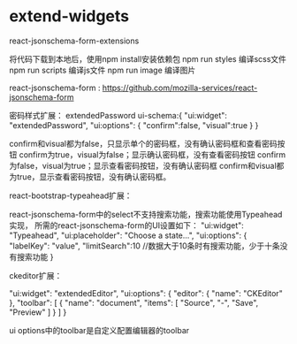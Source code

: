 # extend-widgets
react-jsonschema-form-extensions

将代码下载到本地后，使用npm install安装依赖包
npm run styles 编译scss文件
npm run scripts 编译js文件
npm run image 编译图片

react-jsonschema-form : https://github.com/mozilla-services/react-jsonschema-form

密码样式扩展：
extendedPassword ui-schema:{
"ui:widget": "extendedPassword",
  "ui:options": {
    "confirm":false,
    "visual":true
  }
}

confirm和visual都为false，只显示单个的密码框，没有确认密码框和查看密码按钮
confirm为true，visual为false；显示确认密码框，没有查看密码按钮
confirm为false，visual为true；显示查看密码按钮，没有确认密码框
confirm和visual都为true，显示查看密码按钮，没有确认密码框。

react-bootstrap-typeahead扩展：

react-jsonschema-form中的select不支持搜索功能，搜索功能使用Typeahead实现，
所需的react-jsonschema-form的UI设置如下：
"ui:widget": "Typeahead", 
"ui:placeholder": "Choose a state...", 
"ui:options": {
    "labelKey": "value",
    "limitSearch":10  //数据大于10条时有搜索功能，少于十条没有搜索功能
 }
 
 ckeditor扩展：
 
"ui:widget": "extendedEditor",
"ui:options": {
"editor": {
"name": "CKEditor"
},
"toolbar": [
{
"name": "document",
"items": [
"Source",
 "-",
"Save",
"Preview"
]
}
]
}

ui options中的toolbar是自定义配置编辑器的toolbar

